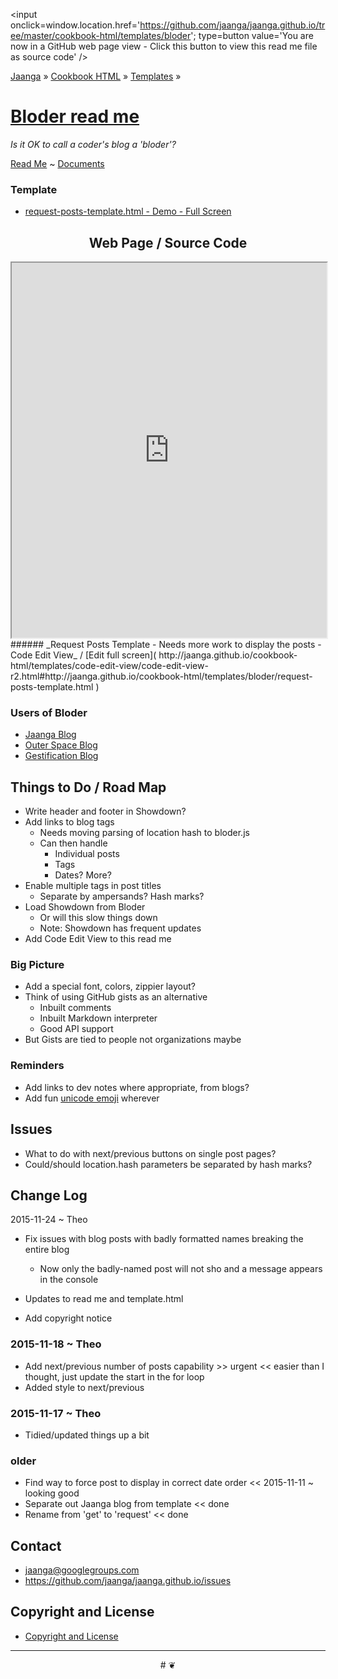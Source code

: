 ﻿
<span style=display:none; >[You are now in a GitHub source code view - click this link to view this read me file as a web page]( http://jaanga.github.io/cookbook-html/templates/bloder/ "View file as a web page." ) </span>
<input onclick=window.location.href='https://github.com/jaanga/jaanga.github.io/tree/master/cookbook-html/templates/bloder'; type=button  value='You are now in a GitHub web page view - Click this button to view this read me file as source code' />

[Jaanga]( http://jaanga.github.io ) » [Cookbook HTML]( http://jaanga.github.io/cookbook-html/  ) » 
[Templates]( http://jaanga.github.io/cookbook-html/templates/  ) »

[Bloder read me]( index.html )
==

_Is it OK to call a coder's blog a 'bloder'?_

[Read Me]( http://jaanga.github.io/cookbook-html/templates/bloder/index.html ) ~ [Documents]( http://jaanga.github.io/documents )

### Template

* [request-posts-template.html - Demo - Full Screen]( request-posts-template.html )

## <center>Web Page / Source Code</center>

<iframe class=ifr src=http://jaanga.github.io/cookbook-html/templates/code-edit-view/code-edit-view-r2.html#http://jaanga.github.io/cookbook-html/templates/bloder/request-posts-template.html width=100% height=600px ></iframe>  
###### _Request Posts Template - Needs more work to display the posts - Code Edit View_ /  [Edit full screen]( http://jaanga.github.io/cookbook-html/templates/code-edit-view/code-edit-view-r2.html#http://jaanga.github.io/cookbook-html/templates/bloder/request-posts-template.html )

### Users of Bloder

* [Jaanga Blog]( http://jaanga.github.io/request-jaanga-blog-posts.html )
* [Outer Space Blog]( http://jaanga.github.io/outer-space/get-posts.html )
* [Gestification Blog]( http://jaanga.github.io/gestification-r2/request-gestification-blog-posts.html )


## Things to Do / Road Map

* Write header and footer in Showdown?
* Add links to blog tags
	* Needs moving parsing of location hash to bloder.js
	* Can then handle
		* Individual posts
		* Tags
		* Dates? More?
* Enable multiple tags in post titles
	* Separate by ampersands? Hash marks?
* Load Showdown from Bloder
	* Or will this slow things down
	* Note: Showdown has frequent updates
* Add Code Edit View to this read me

### Big Picture

* Add a special font, colors, zippier layout?
* Think of using GitHub gists as an alternative
	* Inbuilt comments
	* Inbuilt Markdown interpreter
	* Good API support
* But Gists are tied to people not organizations maybe

### Reminders

* Add links to dev notes where appropriate, from blogs?
* Add fun [unicode emoji]( http://unicode.org/emoji/charts/full-emoji-list.html ) wherever

## Issues

* What to do with next/previous buttons on single post pages?
* Could/should location.hash parameters be separated by hash marks?
## Change Log

2015-11-24 ~ Theo

* Fix issues with blog posts with badly formatted names breaking the entire blog
	* Now only the badly-named post will not sho and a message appears in the console
* Updates to read me and template.html


* Add copyright notice


### 2015-11-18 ~ Theo

* Add next/previous number of posts capability >> urgent << easier than I thought, just update the start in the for loop
* Added style to next/previous

### 2015-11-17 ~ Theo

* Tidied/updated things up a bit


### older

* Find way to force post to display in correct date order << 2015-11-11 ~ looking good
* Separate out Jaanga blog from template << done
* Rename from 'get' to 'request' << done


## Contact

* jaanga@googlegroups.com
* https://github.com/jaanga/jaanga.github.io/issues

## Copyright and License

* [Copyright and License]( http://jaanga.github.io/#http://jaanga.github.io/jaanga-copyright-and-mit-license.md ) 

***

<center title="dingbat" >
# <a href=javascript:window.scrollTo(0,0); style=text-decoration:none; >❦</a>
</center>
